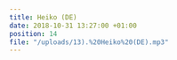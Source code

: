 ```yaml
---
title: Heiko (DE)
date: 2018-10-31 13:27:00 +01:00
position: 14
file: "/uploads/13).%20Heiko%20(DE).mp3"
---
```


